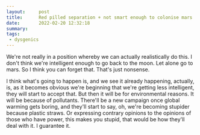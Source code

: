 ```yaml
---
layout:     post
title:      Red pilled separation + not smart enough to colonise mars
date:       2022-02-20 12:32:18
summary:    
tags:
 - dysgenics
---
```


We're not really in a position whereby we can actually realistically do this. I don't think we're intelligent enough to go back to the moon. Let alone go to mars. So I think you can forget that. That's just nonsense.

I think what's going to happen is, and we see it already happening, actually, is, as it becomes obvious we're beginning that we're getting less intelligent, they will start to accept that. But then it will be for environmental reasons. It will be because of pollutants. There'll be a new campaign once global warming gets boring, and they'll start to say, oh, we're becoming stupider because plastic straws. Or expressing contrary opinions to the opinions of those who have power, this makes you stupid, that would be how they'll deal with it. I guarantee it.